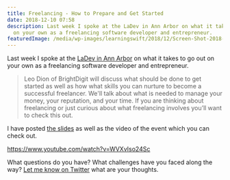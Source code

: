```yaml
---
title: Freelancing - How to Prepare and Get Started
date: 2018-12-10 07:58
description: Last week I spoke at the LaDev in Ann Arbor on what it takes to go out
  on your own as a freelancing software developer and entrepreneur.
featuredImage: /media/wp-images/learningswift/2018/12/Screen-Shot-2018-12-10-at-12.55.30-PM.png
---
```

Last week I spoke at the [LaDev in Ann
Arbor](https://www.meetup.com/ladevmi/events/256221529/) on what it
takes to go out on your own as a freelancing software developer and
entrepreneur. 

> Leo Dion of BrightDigit will discuss what should be done to get
> started as well as how what skills you can nurture to become a
> successful freelancer. We'll talk about what is needed to manage your
> money, your reputation, and your time. If you are thinking about
> freelancing or just curious about what freelancing involves you’ll
> want to check this out.

I have posted [the
slides](https://www.dropbox.com/s/co7wh1xiqh5q94y/181205-Prepare%20and%20Get%20Started.zip?dl=0)
as well as the video of the event which you can check out. 

https://www.youtube.com/watch?v=WVXvIso24Sc

What questions do you have? What challenges have you faced along the
way? [Let me know on Twitter](https://twitter.com/leogdion) what are
your thoughts.